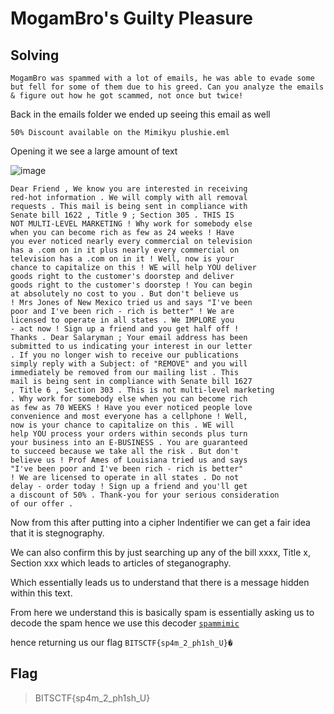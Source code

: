 # MogamBro's Guilty Pleasure

## Solving

```
MogamBro was spammed with a lot of emails, he was able to evade some but fell for some of them due to his greed. Can you analyze the emails & figure out how he got scammed, not once but twice!
```

Back in the emails folder we ended up seeing this email as well

``50% Discount available on the Mimikyu plushie.eml``

Opening it we see a large amount of text 

![image](https://github.com/user-attachments/assets/f8b3d5e6-f9a3-4b29-bc65-d8de634572c0)

```
Dear Friend , We know you are interested in receiving
red-hot information . We will comply with all removal
requests . This mail is being sent in compliance with
Senate bill 1622 , Title 9 ; Section 305 . THIS IS
NOT MULTI-LEVEL MARKETING ! Why work for somebody else
when you can become rich as few as 24 weeks ! Have
you ever noticed nearly every commercial on television
has a .com on in it plus nearly every commercial on
television has a .com on in it ! Well, now is your
chance to capitalize on this ! WE will help YOU deliver
goods right to the customer's doorstep and deliver
goods right to the customer's doorstep ! You can begin
at absolutely no cost to you . But don't believe us
! Mrs Jones of New Mexico tried us and says "I've been
poor and I've been rich - rich is better" ! We are
licensed to operate in all states . We IMPLORE you
- act now ! Sign up a friend and you get half off !
Thanks . Dear Salaryman ; Your email address has been
submitted to us indicating your interest in our letter
. If you no longer wish to receive our publications
simply reply with a Subject: of "REMOVE" and you will
immediately be removed from our mailing list . This
mail is being sent in compliance with Senate bill 1627
, Title 6 , Section 303 . This is not multi-level marketing
. Why work for somebody else when you can become rich
as few as 70 WEEKS ! Have you ever noticed people love
convenience and most everyone has a cellphone ! Well,
now is your chance to capitalize on this . WE will
help YOU process your orders within seconds plus turn
your business into an E-BUSINESS . You are guaranteed
to succeed because we take all the risk . But don't
believe us ! Prof Ames of Louisiana tried us and says
"I've been poor and I've been rich - rich is better"
! We are licensed to operate in all states . Do not
delay - order today ! Sign up a friend and you'll get
a discount of 50% . Thank-you for your serious consideration
of our offer . 
```

Now from this after putting into a cipher Indentifier we can get a fair idea that it is stegnography.

We can also confirm this by just searching up any of the bill xxxx, Title x, Section xxx which leads to articles of steganography.

Which essentially leads us to understand that there is a message hidden within this text.

From here we understand this is basically spam is essentially asking us to decode the spam hence we use this decoder [``spammimic``](https://www.spammimic.com/decode.shtml)

hence returning us our flag ``BITSCTF{sp4m_2_ph1sh_U}�``

## Flag

> BITSCTF{sp4m_2_ph1sh_U}

